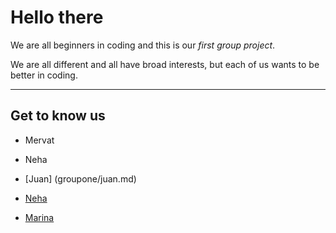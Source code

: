 # Hello there

We are all beginners in coding and this is our _first group project_.

We are all different and all have broad interests, but each of us wants to be
better in coding.

---

## Get to know us

- Mervat

- Neha
- [Juan] (groupone/juan.md)
- [Neha](groupone/neha.md)
- [Marina](groupone/marina.md)
